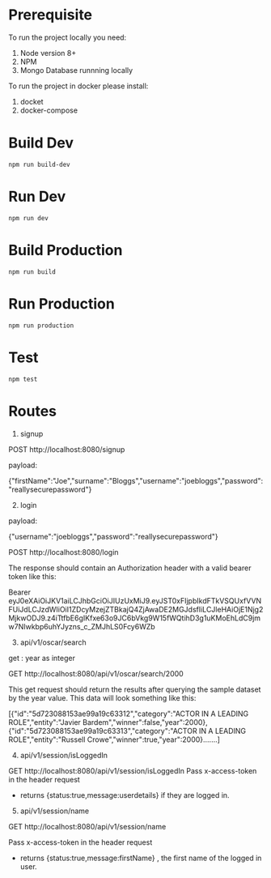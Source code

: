 # Prerequisite

To run the project locally you need:
1) Node version 8+
2) NPM
3) Mongo Database runnning locally

To run the project in docker please install:
1) docket
2) docker-compose

# Build Dev

`npm run build-dev`

# Run Dev

`npm run dev`

# Build Production

`npm run build`

# Run Production

`npm run production`

# Test

`npm test`





# Routes

1) signup

POST http://localhost:8080/signup

payload: 

{"firstName":"Joe","surname":"Bloggs","username":"joebloggs","password":"reallysecurepassword"}

2) login

payload: 

{"username":"joebloggs","password":"reallysecurepassword"}

POST http://localhost:8080/login

The response should contain an Authorization header with a valid bearer token like this:

Bearer eyJ0eXAiOiJKV1aiLCJhbGciOiJIUzUxMiJ9.eyJST0xFIjpbIkdFTkVSQUxfVVNFUiJdLCJzdWIiOiI1ZDcyMzejZTBkajQ4ZjAwaDE2MGJdsfIiLCJleHAiOjE1Njg2MjkwODJ9.z4iTtfbE6gIKfxe63o9JC6bVkg9W15fWQtihD3g1uKMoEhLdC9jmw7NIwkbp6uhYJyzns_c_ZMJhLS0Fcy6WZb


3) api/v1/oscar/search

get : year as integer

GET http://localhost:8080/api/v1/oscar/search/2000

This get request should return the results after querying the sample dataset by the year value. This data will look something like this:

[{"id":"5d723088153ae99a19c63312","category":"ACTOR IN A LEADING ROLE","entity":"Javier Bardem","winner":false,"year":2000},{"id":"5d723088153ae99a19c63313","category":"ACTOR IN A LEADING ROLE","entity":"Russell Crowe","winner":true,"year":2000}.......]

4) api/v1/session/isLoggedIn

GET http://localhost:8080/api/v1/session/isLoggedIn 
Pass x-access-token in the header request


- returns {status:true,message:userdetails} if they are logged in.

5) api/v1/session/name

GET http://localhost:8080/api/v1/session/name

Pass x-access-token in the header request
 - returns {status:true,message:firstName} , the first name of the logged in user.